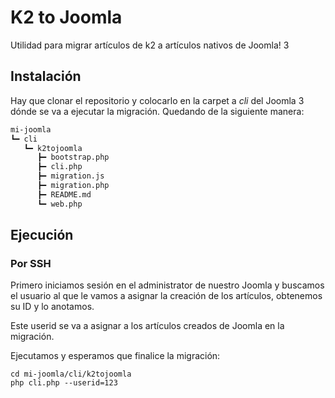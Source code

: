 # K2 to Joomla

Utilidad para migrar artículos de k2 a artículos nativos de Joomla! 3

## Instalación

Hay que clonar el repositorio y colocarlo en la carpet a *cli* del Joomla 3 dónde se va a ejecutar la migración. 
Quedando de la siguiente manera:

```bash
mi-joomla
┗━ cli
   ┗━ k2tojoomla
      ┣━ bootstrap.php
      ┣━ cli.php
      ┣━ migration.js
      ┣━ migration.php
      ┣━ README.md
      ┗━ web.php
```

## Ejecución

### Por SSH

Primero iniciamos sesión en el administrator de nuestro Joomla y buscamos el usuario al que le vamos a asignar la creación de los artículos, obtenemos su ID y lo anotamos.

Este userid se va a asignar a los artículos creados de Joomla en la migración.

Ejecutamos y esperamos que finalice la migración:
```
cd mi-joomla/cli/k2tojoomla
php cli.php --userid=123
```